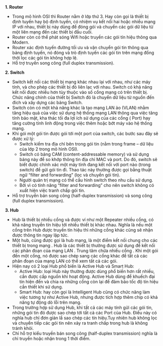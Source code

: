 ﻿**1. Router** 
- Trong mô hình OSI thì Router nằm ở lớp thứ 3. Hay còn gọi là thiết bị định tuyến hay bộ định tuyến, có nhiệm vụ kết nối hai hoặc nhiều mạng IP với nhau, thiết bị này dùng để đóng gói và chuyển các gói dữ liệu từ một liên mạng đến các thiết bị đầu cuối.
- Router còn có thể phát sóng Wifi hoặc truyền các gói tín hiệu thông qua Modern. 
- Router xác định tuyến đường tối ưu và vận chuyển gói tin thông qua bảng định tuyến, nó đóng và trò định tuyến các gói tin trên mạng đồng thời lọc các gói tin không hợp lệ. 
- Hỗ trợ truyền song công (full duplex transmission).

**2. Switch** 
- Switch kết nối các thiết bị mạng khác nhau lại với nhau, như các máy tính, và cho phép các thiết bị đó liên lạc với nhau. Switch có khả năng kết nối được nhiều hơn tùy thuộc vào số cổng mạng có trên thiết bị. Chức năng chính của thiết bị Switch đó là chuyển dữ liệu từ nguồn đến đích và xây dựng các bảng Switch.
- Switch còn có một khả năng khác là tạo mạng LAN ảo (VLAN) nhằm tăng hiệu quả của việc sử dụng hệ thống mạng LAN thông qua việc tăng tính bảo mật, kha thác tối đa lợi ích sử dụng của các cổng ( Port) hay tăng cường tính linh động trong việc thêm hoặc bớt máy vào hệ thống mạng.
- Khi gói một gói tin được gói tới một port của switch, các bước sau đây sẽ được xử lý: 
   - Switch kiểm tra địa chỉ bên trong gói tin (nằm trong frame – dữ liệu của lớp 2 trong mô hình OSI). 
   - Switch có bảng CAM (content-addressable memory) và sử dụng bảng này để so khớp thông tin địa chỉ MAC và port. Do đó, switch sẽ biết được chính xác một máy tính đang kết nối với port nào (trong switch) để gửi gói tin đi. Thao tác này thường được gọi bằng thuật ngữ “filter and forwarding” (lọc và chuyển gói tin). 
   - Người quản trị mạng có thể cấu hình switch theo nhu cầu sử dụng.
   - Bởi vì có tính năng “filter and forwarding” cho nên switch không có xuất hiện việc tranh chấp gói tin.
- Hỗ trợ truyền bán song công (half-duplex transmission) và song công (full duplex transmission).

**3. Hub**
- Hub là thiết bị nhiều cổng và được ví như một Repeater nhiều cổng, có khả năng truyền tín hiệu tới nhiều thiết bị khác nhau. Nghĩa là nếu một cổng trên Hub được truyền tín hiệu thì những cổng khác cũng sẽ nhận được thông tin ngay lập tức.
- Một hub, cũng được gọi là hub mạng, là một điểm kết nối chung cho các thiết bị trong mạng . Hub là các thiết bị thường được sử dụng để kết nối các phân đoạn của mạng LAN . Trung tâm chứa nhiều cổng . Khi một gói đến một cổng, nó được sao chép sang các cổng khác để tất cả các phân đoạn của mạng LAN có thể xem tất cả các gói. 
- Hiện nay có 2 loại Hub phổ biến là Active Hub và Smart Hub: 
  - Active Hub: loại Hub này thường được dùng phổ biến hơn rất nhiều, cần được cấp nguồn khi hoạt động. Active Hub dùng để khuếch đại tín hiện đến và chia ra những cổng còn lại để đảm bảo tốc độ tín hiệu cần thiết khi sử dụng.
  - Smart Hub: hay còn gọi là Intelligent Hub cũng có chức năng làm việc tương tự như Active Hub, nhưng được tích hợp thêm chip có khả năng tự động dò lỗi trên mạng. 
- Trong trường hợp sử dụng Hub, khi tất cả các máy tính gửi các gói tin, những gói tin đó được sao chép tới tất cả các Port của Hub. Điều này có nghĩa hub chỉ đơn giản lầ sao chép các tín hiệu.Tuy nhiên hub không lọc và chuyển tiếp các gói tin nên xảy ra tranh chấp trong hub là không tránh khỏi. 
- Chỉ hỗ trợ kiểu truyền bán song công (half-duplex transmission) nghĩa là chỉ truyền hoặc nhận trong 1 thời điểm.
